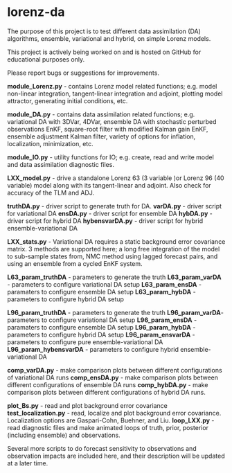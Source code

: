 lorenz-da
========

The purpose of this project is to test different data assimilation (DA) algorithms, ensemble, variational and hybrid, on simple Lorenz models.
  
This project is actively being worked on and is hosted on GitHub for educational purposes only. 

Please report bugs or suggestions for improvements. 


 <i class="icon-file"></i>**module_Lorenz.py** - contains Lorenz model related functions; e.g. model non-linear integration,  tangent-linear integration and adjoint, plotting model attractor, generating initial conditions, etc.

<i class="icon-file"></i>**module_DA.py** - contains data assimilation related functions; e.g. variational DA with 3DVar, 4DVar, ensemble DA with stochastic perturbed observations EnKF, square-root filter with modified Kalman gain EnKF,  ensemble adjustment Kalman filter, variety of options for inflation, localization, minimization, etc.

<i class="icon-file"></i>**module_IO.py** - utility functions for IO; e.g. create, read and write model and data assimilation diagnostic files.

<i class="icon-file"></i>**LXX_model.py** - drive a standalone Lorenz 63 (3 variable )or Lorenz 96 (40 variable) model along with its tangent-linear and adjoint. Also check for accuracy of the TLM and ADJ.

<i class="icon-file"></i>**truthDA.py** - driver script to generate truth for DA.
<i class="icon-file"></i>**varDA.py** - driver script for variational DA
<i class="icon-file"></i>**ensDA.py** - driver script for ensemble DA
<i class="icon-file"></i>**hybDA.py** - driver script for hybrid DA
<i class="icon-file"></i>**hybensvarDA.py** - driver script for hybrid ensemble-variational DA

<i class="icon-file"></i>**LXX_stats.py** - Variational DA requires a static background error covariance matrix. 3 methods are supported here; a long free integration of the model to sub-sample states from, NMC method using lagged forecast pairs, and using an ensemble from a cycled EnKF system.

<i class="icon-file"></i>**L63_param_truthDA** - parameters to generate the truth
<i class="icon-file"></i>**L63_param_varDA** - parameters to configure variational DA setup
<i class="icon-file"></i>**L63_param_ensDA** - paramaters to configure ensemble DA setup
<i class="icon-file"></i>**L63_param_hybDA** - parameters to configure hybrid DA setup

<i class="icon-file"></i>**L96_param_truthDA** - parameters to generate the truth
<i class="icon-file"></i>**L96_param_varDA**- parameters to configure variational DA setup
<i class="icon-file"></i>**L96_param_ensDA** - paramaters to configure ensemble DA setup
<i class="icon-file"></i>**L96_param_hybDA** - parameters to configure hybrid DA setup
<i class="icon-file"></i>**L96_param_ensvarDA** - parameters to configure pure ensemble-variational DA
<i class="icon-file"></i>**L96_param_hybensvarDA** - parameters to configure hybrid ensemble-variational DA

<i class="icon-file"></i>**comp_varDA.py** - make comparison plots between different configurations of variational DA runs
<i class="icon-file"></i>**comp_ensDA.py** - make comparison plots between different configurations of ensemble DA runs
<i class="icon-file"></i>**comp_hybDA.py** - make comparison plots between different configurations of hybrid DA runs.

<i class="icon-file"></i>**plot_Bs.py** - read and plot background error covariance
<i class="icon-file"></i>**test_localization.py** - read, localize and plot background error covariance. Localization options are Gaspari-Cohn, Buehner, and Liu.
<i class="icon-file"></i>**loop_LXX.py** - read diagnostic files and make animated loops of truth, prior, posterior (including ensemble) and observations.

Several more scripts to do forecast sensitivity to observations and observation impacts are included here, and their description will be updated at a later time.

